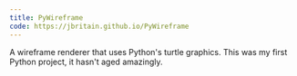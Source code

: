 ```yaml
---
title: PyWireframe
code: https://jbritain.github.io/PyWireframe
---
```


A wireframe renderer that uses Python's turtle graphics. This was my first Python project, it hasn't aged amazingly.